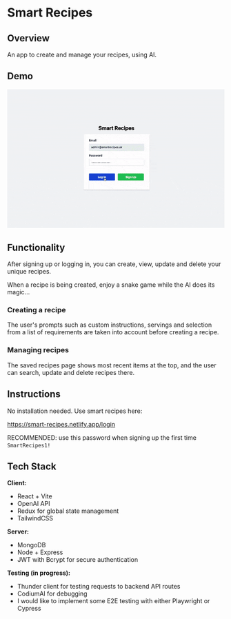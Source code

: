 # Smart Recipes

## Overview

An app to create and manage your recipes, using AI.

## Demo

![app-demo](./frontend/src/assets/smart-recipes-demo.gif)

## Functionality

After signing up or logging in, you can create, view, update and delete your unique recipes.

When a recipe is being created, enjoy a snake game while the AI does its magic...

### Creating a recipe

The user's prompts such as custom instructions, servings and selection from a list of requirements are taken into account before creating a recipe.

### Managing recipes

The saved recipes page shows most recent items at the top, and the user can search, update and delete recipes there.

## Instructions

No installation needed. Use smart recipes here:

https://smart-recipes.netlify.app/login

RECOMMENDED: use this password when signing up the first time `SmartRecipes1!`

## Tech Stack

**Client:**

- React + Vite
- OpenAI API
- Redux for global state management
- TailwindCSS

**Server:**

- MongoDB
- Node + Express
- JWT with Bcrypt for secure authentication

**Testing (in progress):**

- Thunder client for testing requests to backend API routes
- CodiumAI for debugging
- I would like to implement some E2E testing with either Playwright or Cypress
